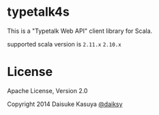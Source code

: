 typetalk4s
=============

This is a "Typetalk Web API" client library for Scala.

supported scala version is ```2.11.x``` ```2.10.x``` 

# License

Apache License, Version 2.0

Copyright 2014 Daisuke Kasuya [@daiksy](https://twitter.com/daiksy)